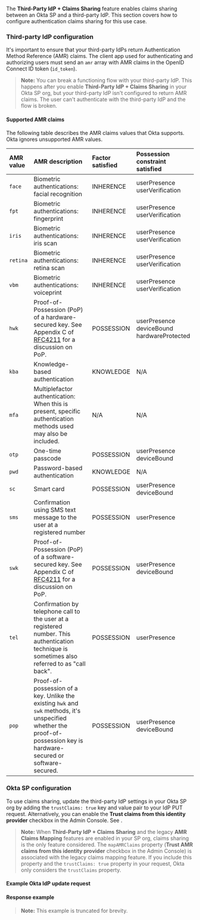 The **Third-Party IdP + Claims Sharing** feature enables claims sharing between an Okta SP and a third-party IdP. This section covers how to configure authentication claims sharing for this use case.

### Third-party IdP configuration

It's important to ensure that your third-party IdPs return Authentication Method Reference (AMR) claims. The client app used for authenticating and authorizing users must send an `amr` array with AMR claims in the OpenID Connect ID token (`id_token`).

> **Note:** You can break a functioning flow with your third-party IdP. This happens after you enable **Third-Party IdP + Claims Sharing** in your Okta SP org, but your third-party IdP isn't configured to return AMR claims. The user can't authenticate with the third-party IdP and the flow is broken.

#### Supported AMR claims

The following table describes the AMR claims values that Okta supports. Okta ignores unsupported AMR values.

| AMR value    | AMR description                                | Factor satisfied   | Possession constraint satisfied   |
| :------------| :--------------------------------------------- | :----------------  | :-------------------------------- |
| `face`       | Biometric authentications: facial recognition  | INHERENCE          | userPresence<br> userVerification |
| `fpt`        | Biometric authentications: fingerprint         | INHERENCE          | userPresence<br> userVerification |
| `iris`       | Biometric authentications: iris scan           | INHERENCE          | userPresence<br> userVerification |
| `retina`     | Biometric authentications: retina scan         | INHERENCE          | userPresence<br> userVerification |
| `vbm`        | Biometric authentications: voiceprint          | INHERENCE          | userPresence<br> userVerification |
| `hwk`        | Proof-of-Possession (PoP) of a hardware-secured key. See Appendix C of [RFC4211](https://datatracker.ietf.org/doc/html/rfc4211#appendix-C) for a discussion on PoP.| POSSESSION             |  userPresence<br>deviceBound<br>hardwareProtected      |
| `kba`        | Knowledge-based authentication | KNOWLEDGE | N/A  |
| `mfa`        | Multiplefactor authentication: When this is present, specific authentication methods used may also be included. | N/A | N/A |
| `otp`        | One-time passcode | POSSESSION    | userPresence<br>deviceBound |
| `pwd`        | Password-based authentication | KNOWLEDGE | N/A |
| `sc`         | Smart card  | POSSESSION | userPresence<br>deviceBound |
| `sms`        | Confirmation using SMS text message to the user at a registered number  | POSSESSION | userPresence |
| `swk`        | Proof-of-Possession (PoP) of a software-secured key. See Appendix C of [RFC4211](https://datatracker.ietf.org/doc/html/rfc4211#appendix-C) for a discussion on PoP. | POSSESSION | userPresence<br>deviceBound |
| `tel`        | Confirmation by telephone call to the user at a registered number. This authentication technique is sometimes also referred to as "call back". | POSSESSION  | userPresence  |
| `pop`        | Proof-of-possession of a key. Unlike the existing `hwk` and `swk` methods, it's unspecified whether the proof-of-possession key is hardware-secured or software-secured.  | POSSESSION  | userPresence<br>deviceBound |

### Okta SP configuration

To use claims sharing, update the third-party IdP settings in your Okta SP org by adding the `trustClaims: true` key and value pair to your IdP PUT request. Alternatively, you can enable the **Trust claims from this identity provider** checkbox in the Admin Console. See <StackSnippet snippet="addanidp" inline />.

> **Note:** When **Third-Party IdP + Claims Sharing** and the legacy **AMR Claims Mapping** features are enabled in your SP org, claims sharing is the only feature considered. The `mapAMRClaims` property (**Trust AMR claims from this identity provider** checkbox in the Admin Console) is associated with the legacy claims mapping feature. If you include this property and the `trustClaims: true` property in your request, Okta only considers the `trustClaims` property.

#### Example Okta <StackSnippet snippet="idptype" inline /> IdP update request

<StackSnippet snippet="idpupdaterequest" />

#### Response example

> **Note:** This example is truncated for brevity.

<StackSnippet snippet="idpupdateresponse" />
